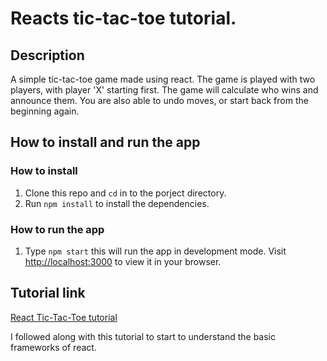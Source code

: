 # Reacts tic-tac-toe tutorial.

## Description

A simple tic-tac-toe game made using react. The game is played with two players, with player 'X' starting first. The game will calculate who wins and announce them. You are also able to undo moves, or start back from the beginning again.

## How to install and run the app

### How to install

1. Clone this repo and `cd` in to the porject directory.
2. Run `npm install` to install the dependencies.

### How to run the app

1. Type `npm start` this will run the app in development mode. Visit [http://localhost:3000](http://localhost:3000) to view it in your browser.

## Tutorial link

[React Tic-Tac-Toe tutorial](https://reactjs.org/tutorial/tutorial.html#why-immutability-is-important)

I followed along with this tutorial to start to understand the basic frameworks of react.
